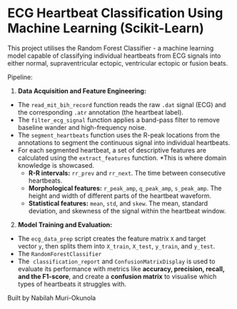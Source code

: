 # **ECG Heartbeat Classification Using Machine Learning** (Scikit-Learn)

This project utilises the Random Forest Classifier - a machine learning model capable of classifying individual heartbeats from ECG signals into either normal, supraventricular ectopic, ventricular ectopic or fusion beats. 

Pipeline:

1. **Data Acquisition and Feature Engineering:** 
- The `read_mit_bih_record` function reads the raw `.dat` signal (ECG) and the corresponding `.atr` annotation (the heartbeat label).
- The `filter_ecg_signal` function applies a band-pass filter to remove baseline wander and high-frequency noise.
- The `segment_heartbeats` function uses the R-peak locations from the annotations to segment the continuous signal into individual heartbeats.
- For each segmented heartbeat, a set of descriptive features are calculated using the `extract_features` function. *This is where domain knowledge is showcased.
    - **R-R intervals:** `rr_prev` and `rr_next`. The time between consecutive heartbeats.
    - **Morphological features:** `r_peak_amp`, `q_peak_amp`, `s_peak_amp`. The height and width of different parts of the heartbeat waveform.
    - **Statistical features:** `mean`, `std`, and `skew`. The mean, standard deviation, and skewness of the signal within the heartbeat window.

2. **Model Training and Evaluation:**
- The `ecg_data_prep` script creates the feature matrix `X` and target vector `y`, then splits them into `X_train`, `X_test`, `y_train`, and `y_test`.
- The `RandomForestClassifier`
- The  `classification_report` and `ConfusionMatrixDisplay` is used to evaluate its performance with metrics like **accuracy, precision, recall, and the F1-score**, and create a **confusion matrix** to visualise which types of heartbeats it struggles with.

Built by Nabilah Muri-Okunola